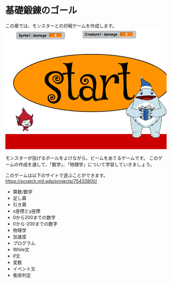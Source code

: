 # 基礎鍛錬のゴール

この章では、モンスターとの対戦ゲームを作成します。
![](base001.png)

モンスターが投げるボールをよけながら、ビームをあてるゲームです。
このゲームの作成を通して、「数学」、「物理学」について学習していきましょう。

このゲームは以下のサイトで遊ぶことができます。
https://scratch.mit.edu/projects/75433800/


* 算数/数学
 * 足し算
 * 引き算
 * x座標とy座標
 * 0から200までの数字
 * 0から-200までの数字
* 物理学
 * 加速度
* プログラム
 * While文
 * if文
 * 変数
 * イベント文
 * 衝突判定

